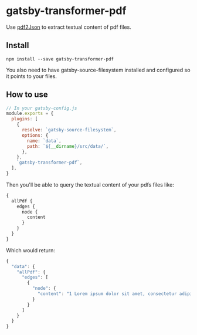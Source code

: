 # gatsby-transformer-pdf

Use [pdf2Json](https://github.com/modesty/pdf2json) to extract textual content of pdf files.

## Install

`npm install --save gatsby-transformer-pdf`

You also need to have gatsby-source-filesystem installed and configured so it points to your files.

## How to use

```javascript
// In your gatsby-config.js
module.exports = {
  plugins: [
    {
      resolve: `gatsby-source-filesystem`,
      options: {
        name: `data`,
        path: `${__dirname}/src/data/`,
      },
    },
    `gatsby-transformer-pdf`,
  ],
}
```

Then you'll be able to query the textual content of your pdfs files like:

```javascript
{
  allPdf {
    edges {
      node {
        content
      }
    }
  }
}
```
Which would return:

```javascript
{
  "data": {
    "allPdf": {
      "edges": [
        {
          "node": {
            "content": "1 Lorem ipsum dolor sit amet, consectetur adipiscing elit. Sed vel purus id tortor \r\neleifend vulputate. Integer interdum ultricies ligula, nec mattis lorem viverra ac. \r\n"
          }
        }
      ]
    }
  }
}
```
